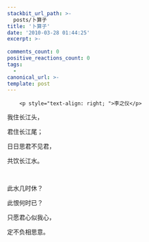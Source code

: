 ```yaml
---
stackbit_url_path: >-
  posts/卜算子
title: '卜算子'
date: '2010-03-28 01:44:25'
excerpt: >-
  
comments_count: 0
positive_reactions_count: 0
tags: 
  - 
canonical_url: >-
template: post
---
```


        <p style="text-align: right; ">李之仪</p>
<p><span style="font-family: 楷体_GB2312; ">我住长江头，</span></p>
<p><span style="font-family: 楷体_GB2312; ">君住长江尾；</span></p>
<p><span style="font-family: 楷体_GB2312; ">日日思君不见君，</span></p>
<p><span style="font-family: 楷体_GB2312; ">共饮长江水。<br>
</span></p>
<p><span style="font-family: 楷体_GB2312; "><br type="_moz">
</span></p>
<p><span style="font-family: 楷体_GB2312; ">此水几时休？</span></p>
<p><span style="font-family: 楷体_GB2312; ">此恨何时已？</span></p>
<p><span style="font-family: 楷体_GB2312; ">只愿君心似我心，</span></p>
<p><span style="font-family: 楷体_GB2312; ">定不负相思意。</span></p>
      